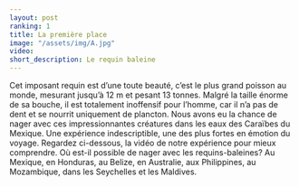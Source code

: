 ```yaml
---
layout: post
ranking: 1
title: La première place
image: "/assets/img/A.jpg"
video:
short_description: Le requin baleine
---
```


Cet imposant requin est d’une toute beauté, c’est le plus grand poisson au monde, mesurant jusqu’à 12 m et pesant 13 tonnes. Malgré la taille énorme de sa bouche, il est totalement inoffensif pour l’homme, car il n’a pas de dent et se nourrit uniquement de plancton. Nous avons eu la chance de nager avec ces impressionnantes créatures dans les eaux des Caraïbes du Mexique. Une expérience indescriptible, une des plus fortes en émotion du voyage. Regardez ci-dessous, la vidéo de notre expérience pour mieux comprendre.
Où est-il possible de nager avec les requins-baleines? Au Mexique, en Honduras, au Belize, en Australie, aux Philippines, au Mozambique, dans les Seychelles et les Maldives.
